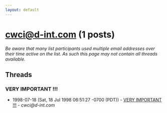 ```yaml
---
layout: default
---
```


# cwci@d-int.com (1 posts)

_Be aware that many list participants used multiple email addresses over their time active on the list. As such this page may not contain all threads available._

## Threads

### VERY  IMPORTANT !!!
+ 1998-07-18 (Sat, 18 Jul 1998 06:51:27 -0700 (PDT)) - [VERY  IMPORTANT !!!](/archive/1998/07/b803544abdbeac269826d6413f7d450e1d809b0620b963cf8b1a5b398c2a5160) - _cwci@d-int.com_

